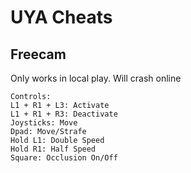 # UYA Cheats 

## Freecam
Only works in local play. Will crash online
```
Controls:
L1 + R1 + L3: Activate
L1 + R1 + R3: Deactivate
Joysticks: Move
Dpad: Move/Strafe
Hold L1: Double Speed
Hold R1: Half Speed
Square: Occlusion On/Off
```


